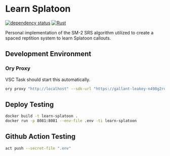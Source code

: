 # Learn Splatoon

[![dependency status](https://deps.rs/repo/github/zageron/learn-splatoon/status.svg)](https://deps.rs/repo/github/zageron/learn-splatoon)
[![Rust](https://github.com/Zageron/learn-splatoon/actions/workflows/build.yml/badge.svg?event=pull_request)](https://github.com/Zageron/learn-splatoon/actions/workflows/build.yml)

Personal implementation of the SM-2 SRS algorithm utilized to create a spaced reptition system to learn Splatoon callouts.

## Development Environment

### Ory Proxy

VSC Task should start this automatically.

```bash
ory proxy "http://localhost" --sdk-url "https://gallant-leakey-n498g2rdpa.projects.oryapis.com"
```

## Deploy Testing

```bash
docker build -t learn-splatoon .
docker run -p 8081:8081 --env-file .env -ti learn-splatoon
```

## Github Action Testing

```bash
act push --secret-file ".env"
```
